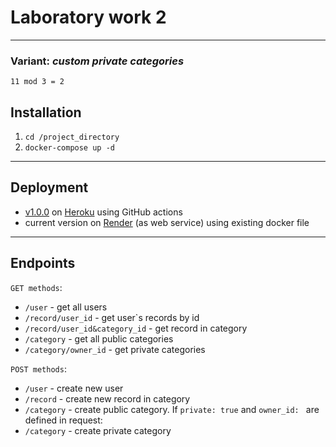 # Laboratory work 2

---
### Variant: <em>custom private categories</em>
    11 mod 3 = 2
## Installation
1. `cd /project_directory`
2. `docker-compose up -d`

---
## Deployment 
- [v1.0.0](https://github.com/shiwusa/lab1-rest-api/releases/tag/v1.0.0) 
on [Heroku](https://lab1-rest-api.herokuapp.com/)
using GitHub actions
- current version on [Render](https://rest-api-7355.onrender.com) (as web service)
using existing docker file

---
## Endpoints
`GET methods`:
- `/user` - get all users
- `/record/user_id` - get user`s records by id
- `/record/user_id&category_id` - get record in category
- `/category` - get all public categories
- `/category/owner_id` - get private categories

`POST methods`:
- `/user` - create new user
- `/record` - create new record in category
- `/category` - create public category.
If `private: true` and `owner_id: ` are defined in request:
- `/category` - create private category
